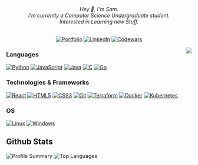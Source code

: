 <div align="center">
  <i>
    Hey 👋, I'm Sam.<br>
    I'm currently a Computer Science Undergraduate student.<br>
    Interested in Learning new Stuff.<br>
  </i>
  <br>

  [![Portfolio](https://img.shields.io/badge/Portfolio-blue?style=flat-square&logo=Website)](https://s.boffey.wales)
  [![LinkedIn](https://img.shields.io/badge/LinkedIn-blue?style=flat-square&logo=linkedin)](https://www.linkedin.com/in/samboffey)
  [![Codewars](https://img.shields.io/badge/Codewars-blue?style=flat-square&logo=codewars)](https://www.codewars.com/users/EndoEU)
</div>

<img align="right" src="https://media1.giphy.com/media/13HgwGsXF0aiGY/giphy.gif" />

### Languages
[![Python](https://img.shields.io/badge/python-black?style=for-the-badge&logo=python)](https://github.com/SamB032)
[![JavaScript](https://img.shields.io/badge/javascript-black?style=for-the-badge&logo=javascript)](https://github.com/SamB032)
[![Java](https://img.shields.io/badge/java-black?style=for-the-badge&logo=openjdk)](https://github.com/SamB032)
[![C](https://img.shields.io/badge/c-black?style=for-the-badge&logo=c)](https://github.com/SamB032)
[![Go](https://img.shields.io/badge/go-black?style=for-the-badge&logo=go)](https://github.com/SamB032)

### Technologies & Frameworks
[![React](https://img.shields.io/badge/react-black?style=for-the-badge&logo=react)](https://github.com/SamB032)
[![HTML5](https://img.shields.io/badge/html5-black?style=for-the-badge&logo=html5)](https://github.com/SamB032)
[![CSS3](https://img.shields.io/badge/css3-black?style=for-the-badge&logo=css3)](https://github.com/SamB032)
[![Git](https://img.shields.io/badge/git-black?style=for-the-badge&logo=git)](https://github.com/SamB032)
[![Terraform](https://img.shields.io/badge/terraform-black?style=for-the-badge&logo=terraform)](https://github.com/SamB032)
[![Docker](https://img.shields.io/badge/docker-black?style=for-the-badge&logo=docker)](https://github.com/SamB032)
[![Kubernetes](https://img.shields.io/badge/Kubernetes-black?style=for-the-badge&logo=Kubernetes)](https://github.com/SamB032)

### OS
[![Linux](https://img.shields.io/badge/linux-black?style=for-the-badge&logo=Linux)](https://github.com/SamB032)
[![Windows](https://img.shields.io/badge/Windows-black?style=for-the-badge&logo=Windows)](https://github.com/SamB032)

## Github Stats
<img src="http://github-profile-summary-cards.vercel.app/api/cards/stats?username=SamB032&theme=transparent&count_private=true" alt="Profile Summary"/>
<img src="https://github-readme-stats.vercel.app/api/top-langs/?username=SamB032&layout=compact&langs_count=10&hide_border=true&theme=transparent&count_private=true" alt="Top Languages"/>
